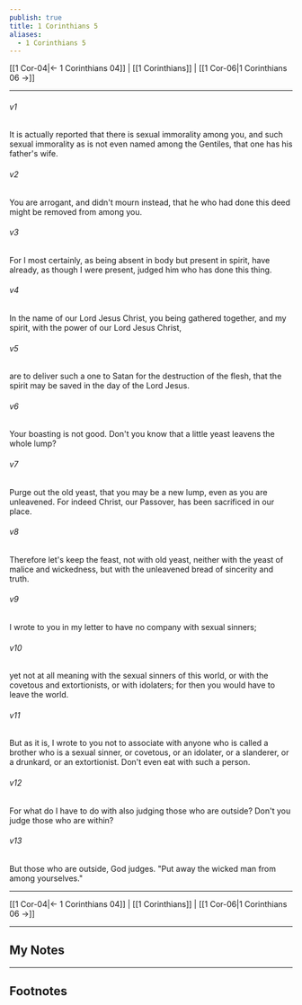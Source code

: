 ```yaml
---
publish: true
title: 1 Corinthians 5
aliases:
  - 1 Corinthians 5
---
```


[[1 Cor-04|← 1 Corinthians 04]] | [[1 Corinthians]] | [[1 Cor-06|1 Corinthians 06 →]]
***



###### v1 
It is actually reported that there is sexual immorality among you, and such sexual immorality as is not even named among the Gentiles, that one has his father's wife. 

###### v2 
You are arrogant, and didn't mourn instead, that he who had done this deed might be removed from among you. 

###### v3 
For I most certainly, as being absent in body but present in spirit, have already, as though I were present, judged him who has done this thing. 

###### v4 
In the name of our Lord Jesus Christ, you being gathered together, and my spirit, with the power of our Lord Jesus Christ, 

###### v5 
are to deliver such a one to Satan for the destruction of the flesh, that the spirit may be saved in the day of the Lord Jesus. 

###### v6 
Your boasting is not good. Don't you know that a little yeast leavens the whole lump? 

###### v7 
Purge out the old yeast, that you may be a new lump, even as you are unleavened. For indeed Christ, our Passover, has been sacrificed in our place. 

###### v8 
Therefore let's keep the feast, not with old yeast, neither with the yeast of malice and wickedness, but with the unleavened bread of sincerity and truth. 

###### v9 
I wrote to you in my letter to have no company with sexual sinners; 

###### v10 
yet not at all meaning with the sexual sinners of this world, or with the covetous and extortionists, or with idolaters; for then you would have to leave the world. 

###### v11 
But as it is, I wrote to you not to associate with anyone who is called a brother who is a sexual sinner, or covetous, or an idolater, or a slanderer, or a drunkard, or an extortionist. Don't even eat with such a person. 

###### v12 
For what do I have to do with also judging those who are outside? Don't you judge those who are within? 

###### v13 
But those who are outside, God judges. "Put away the wicked man from among yourselves."

***
[[1 Cor-04|← 1 Corinthians 04]] | [[1 Corinthians]] | [[1 Cor-06|1 Corinthians 06 →]]

---
## My Notes

---
## Footnotes